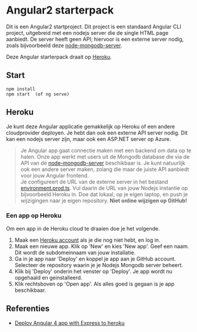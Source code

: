 # Angular2 starterpack

Dit is een Angular2 startproject. Dit project is een standaard Angular CLI project, uitgebreid met een nodejs server die de single HTML page aanbiedt. De server heeft geen API; hiervoor is een externe server nodig, zoals bijvoorbeeld deze [node-mongodb-server](https://github.com/avansinformatica/node-mongodb-server).

Deze Angular starterpack draait op [Heroku](https://angular-avans-starter.herokuapp.com).

## Start

```
npm install
npm start  (of ng serve)
```

## Heroku
Je kunt deze Angular applicatie gemakkelijk op Heroku of een andere cloudprovider deployen. Je hebt dan ook een externe API server nodig. Dit kan een nodejs server zijn, maar ook een ASP.NET server op Azure. 

> Je Angular app gaat connectie maken met een backend om data op te halen. Onze app werkt met users uit de Mongodb database die via de API van de [node-mongodb-server](https://github.com/avansinformatica/node-mongodb-server) beschikbaar is. Je kunt natuurlijk ook een andere server maken, zolang die maar de juiste API aanbiedt voor jouw Angular frontend.  
> Je configureert de URL van de externe server in het bestand [environment.prod.ts](https://github.com/avansinformatica/angular-starterpack/blob/master/src/environments/environment.prod.ts).
> Vul daarin de URL van jouw Nodejs instantie op bijvoorbeeld Heroku in. Doe dat lokaal, op je eigen laptop, en push je wijzigingen naar je eigen repository. **Niet online wijzigen op GitHub!**

### Een app op Heroku
Om een app in de Heroku cloud te draaien doe je het volgende.
1. Maak een [Heroku account](http://www.heroku.com) als je die nog niet hebt, en log in. 
2. Maak een nieuwe app. Klik op 'New' en kies 'New app'. Geef een naam. Dit wordt de subdomeinnaam van jouw installatie.
3. Ga in je app naar 'Deploy' en koppel je app aan je GitHub account. Selecteer de repository waarin je je Nodejs Mongodb server beheert.
4. Klik bij 'Deploy' onderin het venster op 'Deploy'. Je app wordt nu opgehaald en geinstalleerd.
5. Klik rechtsboven op 'Open app'. Als alles goed is gegaan is je app beschikbaar.

## Referenties
- [Deploy Angular 4 app with Express to heroku](https://medium.com/@ervib/deploy-angular-4-app-with-express-to-heroku-6113146915ca)
